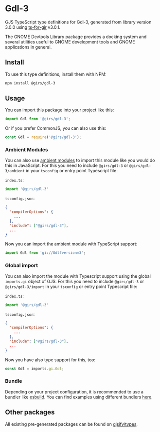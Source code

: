 
# Gdl-3

GJS TypeScript type definitions for Gdl-3, generated from library version 3.0.0 using [ts-for-gir](https://github.com/gjsify/ts-for-gir) v3.0.1.

The GNOME Devtools Library package provides a docking system and several utilities useful to GNOME development tools and GNOME applications in general.

## Install

To use this type definitions, install them with NPM:
```bash
npm install @girs/gdl-3
```

## Usage

You can import this package into your project like this:
```ts
import Gdl from '@girs/gdl-3';
```

Or if you prefer CommonJS, you can also use this:
```ts
const Gdl = require('@girs/gdl-3');
```

### Ambient Modules

You can also use [ambient modules](https://github.com/gjsify/ts-for-gir/tree/main/packages/cli#ambient-modules) to import this module like you would do this in JavaScript.
For this you need to include `@girs/gdl-3` or `@girs/gdl-3/ambient` in your `tsconfig` or entry point Typescript file:

`index.ts`:
```ts
import '@girs/gdl-3'
```

`tsconfig.json`:
```json
{
  "compilerOptions": {
    ...
  },
  "include": ["@girs/gdl-3"],
  ...
}
```

Now you can import the ambient module with TypeScript support: 

```ts
import Gdl from 'gi://Gdl?version=3';
```

### Global import

You can also import the module with Typescript support using the global `imports.gi` object of GJS.
For this you need to include `@girs/gdl-3` or `@girs/gdl-3/import` in your `tsconfig` or entry point Typescript file:

`index.ts`:
```ts
import '@girs/gdl-3'
```

`tsconfig.json`:
```json
{
  "compilerOptions": {
    ...
  },
  "include": ["@girs/gdl-3"],
  ...
}
```

Now you have also type support for this, too:

```ts
const Gdl = imports.gi.Gdl;
```

### Bundle

Depending on your project configuration, it is recommended to use a bundler like [esbuild](https://esbuild.github.io/). You can find examples using different bundlers [here](https://github.com/gjsify/ts-for-gir/tree/main/examples).

## Other packages

All existing pre-generated packages can be found on [gjsify/types](https://github.com/gjsify/types).

